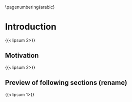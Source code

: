 \pagenumbering{arabic}

# Introduction

{{<lipsum 2>}}

## Motivation

{{<lipsum 2>}}

## Preview of following sections (rename)

{{<lipsum 1>}}